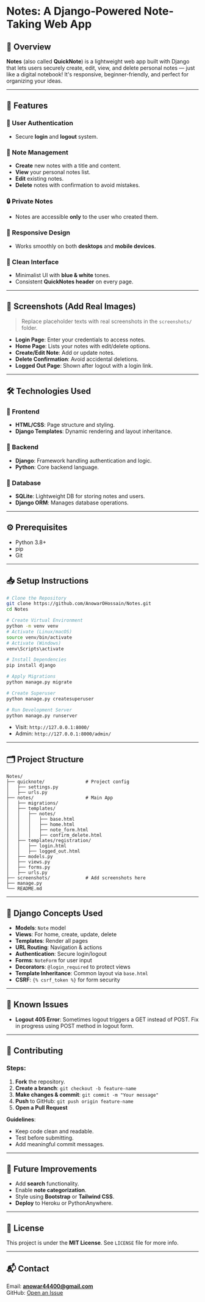 
# Notes: A Django-Powered Note-Taking Web App

## 🌟 Overview
**Notes** (also called **QuickNote**) is a lightweight web app built with Django that lets users securely create, edit, view, and delete personal notes — just like a digital notebook! It's responsive, beginner-friendly, and perfect for organizing your ideas.

---

## 🚀 Features

### 🔐 User Authentication
- Secure **login** and **logout** system.

### 📝 Note Management
- **Create** new notes with a title and content.
- **View** your personal notes list.
- **Edit** existing notes.
- **Delete** notes with confirmation to avoid mistakes.

### 🔒 Private Notes
- Notes are accessible **only** to the user who created them.

### 📱 Responsive Design
- Works smoothly on both **desktops** and **mobile devices**.

### 🎨 Clean Interface
- Minimalist UI with **blue & white** tones.
- Consistent **QuickNotes header** on every page.

---

## 📸 Screenshots (Add Real Images)
> Replace placeholder texts with real screenshots in the `screenshots/` folder.

- **Login Page**: Enter your credentials to access notes.
- **Home Page**: Lists your notes with edit/delete options.
- **Create/Edit Note**: Add or update notes.
- **Delete Confirmation**: Avoid accidental deletions.
- **Logged Out Page**: Shown after logout with a login link.

---

## 🛠 Technologies Used

### 🎨 Frontend
- **HTML/CSS**: Page structure and styling.
- **Django Templates**: Dynamic rendering and layout inheritance.

### 🧠 Backend
- **Django**: Framework handling authentication and logic.
- **Python**: Core backend language.

### 💾 Database
- **SQLite**: Lightweight DB for storing notes and users.
- **Django ORM**: Manages database operations.

---

## ⚙️ Prerequisites

- Python 3.8+
- pip
- Git

---

## 📥 Setup Instructions

```bash
# Clone the Repository
git clone https://github.com/AnowarOHossain/Notes.git
cd Notes

# Create Virtual Environment
python -m venv venv
# Activate (Linux/macOS)
source venv/bin/activate
# Activate (Windows)
venv\Scripts\activate

# Install Dependencies
pip install django

# Apply Migrations
python manage.py migrate

# Create Superuser
python manage.py createsuperuser

# Run Development Server
python manage.py runserver
```

- Visit: `http://127.0.0.1:8000/`
- Admin: `http://127.0.0.1:8000/admin/`

---

## 🗂 Project Structure

```
Notes/
├── quicknote/               # Project config
│   ├── settings.py
│   ├── urls.py
├── notes/                   # Main App
│   ├── migrations/
│   ├── templates/
│   │   ├── notes/
│   │   │   ├── base.html
│   │   │   ├── home.html
│   │   │   ├── note_form.html
│   │   │   ├── confirm_delete.html
│   ├── templates/registration/
│   │   ├── login.html
│   │   ├── logged_out.html
│   ├── models.py
│   ├── views.py
│   ├── forms.py
│   ├── urls.py
├── screenshots/             # Add screenshots here
├── manage.py
└── README.md
```

---

## 🧠 Django Concepts Used

- **Models**: `Note` model
- **Views**: For home, create, update, delete
- **Templates**: Render all pages
- **URL Routing**: Navigation & actions
- **Authentication**: Secure login/logout
- **Forms**: `NoteForm` for user input
- **Decorators**: `@login_required` to protect views
- **Template Inheritance**: Common layout via `base.html`
- **CSRF**: `{% csrf_token %}` for form security

---

## 🐞 Known Issues

- **Logout 405 Error**: Sometimes logout triggers a GET instead of POST. Fix in progress using POST method in logout form.

---

## 🤝 Contributing

### Steps:
1. **Fork** the repository.
2. **Create a branch**: `git checkout -b feature-name`
3. **Make changes & commit**: `git commit -m "Your message"`
4. **Push** to GitHub: `git push origin feature-name`
5. **Open a Pull Request**

**Guidelines**:
- Keep code clean and readable.
- Test before submitting.
- Add meaningful commit messages.

---

## 🌱 Future Improvements

- Add **search** functionality.
- Enable **note categorization**.
- Style using **Bootstrap** or **Tailwind CSS**.
- **Deploy** to Heroku or PythonAnywhere.

---

## 📜 License

This project is under the **MIT License**. See `LICENSE` file for more info.

---

## 📬 Contact

Email: **anowar44400@gmail.com**  
GitHub: [Open an Issue](https://github.com/AnowarOHossain/Notes/issues)
